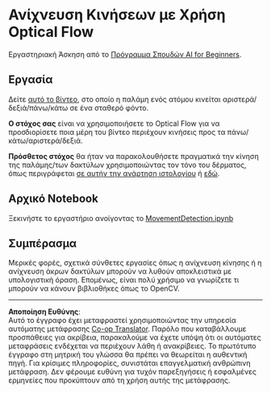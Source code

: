 <!--
CO_OP_TRANSLATOR_METADATA:
{
  "original_hash": "3d53d6409f80970f7281a45dee35328a",
  "translation_date": "2025-08-29T08:52:24+00:00",
  "source_file": "lessons/4-ComputerVision/06-IntroCV/lab/README.md",
  "language_code": "el"
}
-->
# Ανίχνευση Κινήσεων με Χρήση Optical Flow

Εργαστηριακή Άσκηση από το [Πρόγραμμα Σπουδών AI for Beginners](https://aka.ms/ai-beginners).

## Εργασία

Δείτε [αυτό το βίντεο](../../../../../../lessons/4-ComputerVision/06-IntroCV/lab/palm-movement.mp4), στο οποίο η παλάμη ενός ατόμου κινείται αριστερά/δεξιά/πάνω/κάτω σε ένα σταθερό φόντο.

**Ο στόχος σας** είναι να χρησιμοποιήσετε το Optical Flow για να προσδιορίσετε ποια μέρη του βίντεο περιέχουν κινήσεις προς τα πάνω/κάτω/αριστερά/δεξιά.

**Πρόσθετος στόχος** θα ήταν να παρακολουθήσετε πραγματικά την κίνηση της παλάμης/των δακτύλων χρησιμοποιώντας τον τόνο του δέρματος, όπως περιγράφεται [σε αυτήν την ανάρτηση ιστολογίου](https://dev.to/amarlearning/finger-detection-and-tracking-using-opencv-and-python-586m) ή [εδώ](http://www.benmeline.com/finger-tracking-with-opencv-and-python/).

## Αρχικό Notebook

Ξεκινήστε το εργαστήριο ανοίγοντας το [MovementDetection.ipynb](MovementDetection.ipynb)

## Συμπέρασμα

Μερικές φορές, σχετικά σύνθετες εργασίες όπως η ανίχνευση κίνησης ή η ανίχνευση άκρων δακτύλων μπορούν να λυθούν αποκλειστικά με υπολογιστική όραση. Επομένως, είναι πολύ χρήσιμο να γνωρίζετε τι μπορούν να κάνουν βιβλιοθήκες όπως το OpenCV.

---

**Αποποίηση Ευθύνης**:  
Αυτό το έγγραφο έχει μεταφραστεί χρησιμοποιώντας την υπηρεσία αυτόματης μετάφρασης [Co-op Translator](https://github.com/Azure/co-op-translator). Παρόλο που καταβάλλουμε προσπάθειες για ακρίβεια, παρακαλούμε να έχετε υπόψη ότι οι αυτόματες μεταφράσεις ενδέχεται να περιέχουν λάθη ή ανακρίβειες. Το πρωτότυπο έγγραφο στη μητρική του γλώσσα θα πρέπει να θεωρείται η αυθεντική πηγή. Για κρίσιμες πληροφορίες, συνιστάται επαγγελματική ανθρώπινη μετάφραση. Δεν φέρουμε ευθύνη για τυχόν παρεξηγήσεις ή εσφαλμένες ερμηνείες που προκύπτουν από τη χρήση αυτής της μετάφρασης.